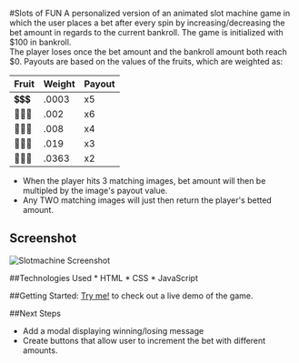 #Slots of FUN
A personalized version of an animated slot machine game in which the user places a bet after every spin by increasing/decreasing the bet amount in regards to the current bankroll. The game is initialized with $100 in bankroll.<br>
The player loses once the bet amount and the bankroll amount both reach $0. Payouts are based on the values of the fruits, which are weighted as:

 Fruit | Weight | Payout
 ------| ------ | -----
💲💲💲| .0003  | x5
🍌🍌🍌| .002	   |x6
🍊🍊🍊| .008	   |x4
🍎🍎🍎| .019   |x3
🥔🥔🥔| .0363  |x2

- When the player hits 3 matching images, bet amount will then be multipled by the image's payout value. 
- Any TWO matching images will just then return the player's betted amount.


## Screenshot
![Slotmachine Screenshot](https://i.imgur.com/DfXD6kD.png)


##Technologies Used
    * HTML
    * CSS
    * JavaScript

    
##Getting Started:
[Try me!](https://charlenegipulan.github.io/slotmachines/) to check out a live demo of the game.


##Next Steps
* Add a modal displaying winning/losing message
* Create buttons that allow user to increment the bet with different amounts. 
